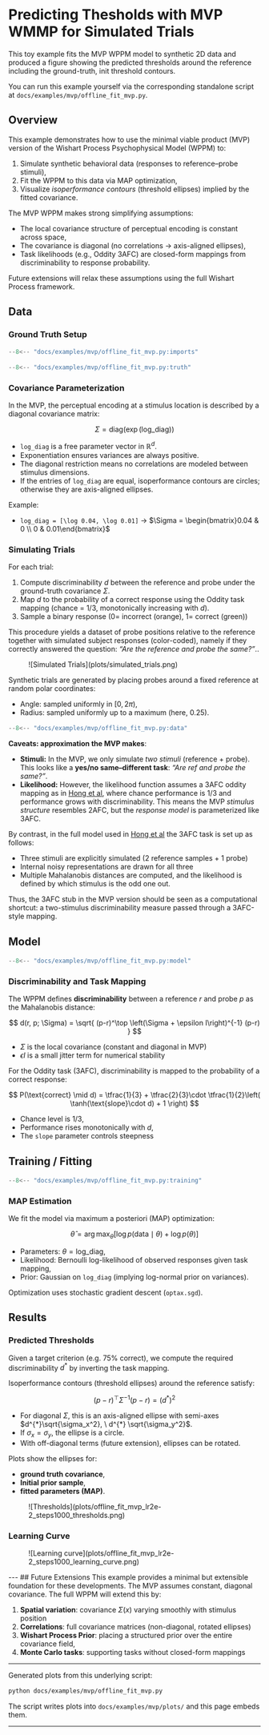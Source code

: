 # Predicting Thesholds with MVP WMMP for Simulated Trials

This toy example fits the MVP WPPM model to synthetic 2D data and produced a 
figure showing the predicted thresholds around the reference including 
the ground-truth, init threshold contours.

You can run this example yourself via the corresponding standalone script at `docs/examples/mvp/offline_fit_mvp.py`.

## Overview

This example demonstrates how to use the minimal viable product (MVP) version of the Wishart Process Psychophysical Model (WPPM) to:
1. Simulate synthetic behavioral data (responses to reference–probe stimuli),
2. Fit the WPPM to this data via MAP optimization,
3. Visualize *isoperformance contours* (threshold ellipses) implied by the fitted covariance.

The MVP WPPM makes strong simplifying assumptions:
- The local covariance structure of perceptual encoding is constant across space,
- The covariance is diagonal (no correlations -> axis-aligned ellipses),
- Task likelihoods (e.g., Oddity 3AFC) are closed-form mappings from discriminability to response probability.

Future extensions will relax these assumptions using the full Wishart Process framework.



## Data

### Ground Truth Setup
```python title="Imports"
--8<-- "docs/examples/mvp/offline_fit_mvp.py:imports"
```

```python title="Ground Truth"
--8<-- "docs/examples/mvp/offline_fit_mvp.py:truth"
```
### Covariance Parameterization

In the MVP, the perceptual encoding at a stimulus location is described by a diagonal covariance matrix:

$$
\Sigma = \mathrm{diag}\big( \exp(\text{log\_diag}) \big)
$$

- `log_diag` is a free parameter vector in $\mathbb{R}^d$.
- Exponentiation ensures variances are always positive.
- The diagonal restriction means no correlations are modeled between stimulus dimensions.
- If the entries of `log_diag` are equal, isoperformance contours are circles; otherwise they are axis-aligned ellipses.

Example:
- `log_diag = [\log 0.04, \log 0.01]` 
-> $\Sigma = \begin{bmatrix}0.04 & 0 \\ 0 & 0.01\end{bmatrix}$


### Simulating Trials



For each trial:

1. Compute discriminability $d$ between the reference and probe under the ground-truth covariance $\Sigma$.
2. Map $d$ to the probability of a correct response using the Oddity task mapping (chance = $1/3$, monotonically increasing with $d$).
3. Sample a binary response ($0 =$ incorrect (orange), $1 =$ correct (green)) 

This procedure yields a dataset of probe positions relative to the reference together with simulated subject responses (color-coded), namely if they correctly answered the question: *“Are the reference and probe the same?”*..  


<figure markdown="1">
![Simulated Trials](plots/simulated_trials.png)
</figure>

Synthetic trials are generated by placing probes around a fixed reference at random polar coordinates:

- Angle: sampled uniformly in $[0, 2\pi)$,
- Radius: sampled uniformly up to a maximum (here, 0.25).

```python title="Data"
--8<-- "docs/examples/mvp/offline_fit_mvp.py:data"
```


**Caveats: approximation the MVP makes**:

- **Stimuli:** In the MVP, we only simulate *two stimuli* (reference + probe). This looks like a **yes/no same–different task**: *“Are ref and probe the same?”*.
- **Likelihood:** However, the likelihood function assumes a 3AFC oddity mapping as in [Hong et al](https://www.biorxiv.org/content/10.1101/2025.07.16.665219v1.full), where chance performance is 1/3 and performance grows with discriminability. This means the MVP *stimulus structure* resembles 2AFC, but the *response model* is parameterized like 3AFC.

By contrast, in the full model used in [Hong et al](https://www.biorxiv.org/content/10.1101/2025.07.16.665219v1.full) the 3AFC task is set up as follows:

- Three stimuli are explicitly simulated (2 reference samples + 1 probe)
- Internal noisy representations are drawn for all three
- Multiple Mahalanobis distances are computed, and the likelihood is defined by which stimulus is the odd one out.

Thus, the 3AFC stub in the MVP version should be seen as a computational shortcut: a two-stimulus discriminability measure passed through a 3AFC-style mapping.

## Model
```python title="Model"
--8<-- "docs/examples/mvp/offline_fit_mvp.py:model"
```

### Discriminability and Task Mapping

The WPPM defines **discriminability** between a reference $r$ and probe $p$ as the Mahalanobis distance:

$$
d(r, p; \Sigma) = \sqrt{ (p-r)^\top \left(\Sigma + \epsilon I\right)^{-1} (p-r) }
$$

- $\Sigma$ is the local covariance (constant and diagonal in MVP)
- $\epsilon I$ is a small jitter term for numerical stability

For the Oddity task (3AFC), discriminability is mapped to the probability of a correct response:

$$
P(\text{correct} \mid d) = \tfrac{1}{3} + \tfrac{2}{3}\cdot \tfrac{1}{2}\left( \tanh(\text{slope}\cdot d) + 1 \right)
$$

- Chance level is $1/3$,
- Performance rises monotonically with $d$,
- The `slope` parameter controls steepness

## Training / Fitting

```python title="Training"
--8<-- "docs/examples/mvp/offline_fit_mvp.py:training"
```
### MAP Estimation

We fit the model via maximum a posteriori (MAP) optimization:

$$
\hat{\theta} = \arg\max_\theta \Big[ \log p(\text{data}\mid\theta) + \log p(\theta) \Big]
$$

- Parameters: $\theta = \text{log\_diag}$,
- Likelihood: Bernoulli log-likelihood of observed responses given task mapping,
- Prior: Gaussian on `log_diag` (implying log-normal prior on variances).

Optimization uses stochastic gradient descent (`optax.sgd`).

## Results

### Predicted Thresholds 

Given a target criterion (e.g. 75% correct), we compute the required discriminability $d^{*}$ by inverting the task mapping. 

Isoperformance contours (threshold ellipses) around the reference satisfy:

$$
(p-r)^\top \Sigma^{-1} (p-r) = (d^{*})^2
$$

- For diagonal $\Sigma$, this is an axis-aligned ellipse with semi-axes $d^{*}\sqrt{\sigma_x^2}, \ d^{*} \sqrt{\sigma_y^2}$.
- If $\sigma_x = \sigma_y$, the ellipse is a circle.
- With off-diagonal terms (future extension), ellipses can be rotated.

Plots show the ellipses for:

- **ground truth covariance**,
- **Initial prior sample**,
- **fitted parameters (MAP)**.

<figure markdown="1">
![Thresholds](plots/offline_fit_mvp_lr2e-2_steps1000_thresholds.png)
</figure>

### Learning Curve
<figure markdown="1">
![Learning curve](plots/offline_fit_mvp_lr2e-2_steps1000_learning_curve.png)
</figure>
---
## Future Extensions
This example provides a minimal but extensible foundation for these developments.
The MVP assumes constant, diagonal covariance. The full WPPM will extend this by:

1. **Spatial variation**: covariance $\Sigma(x)$ varying smoothly with stimulus position
2. **Correlations**: full covariance matrices (non-diagonal, rotated ellipses)
3. **Wishart Process Prior**: placing a structured prior over the entire covariance field,
4. **Monte Carlo tasks**: supporting tasks without closed-form mappings

---

Generated plots from 
this  underlying script:

```bash
python docs/examples/mvp/offline_fit_mvp.py
```

The script writes plots into `docs/examples/mvp/plots/` and this page embeds them.

---

<!-- 
Show code above but don't execute and include generated plots.

- How to format code blocks: https://squidfunk.github.io/mkdocs-material/reference/code-blocks/#usage
- Options for including code from a separate file: https://facelessuser.github.io/pymdown-extensions/extensions/snippets/#snippets-notation
- Options for executing code in blocks: https://pawamoy.github.io/markdown-exec/usage/#render-the-source-code-as-well
- Options for displaying plots: https://pawamoy.github.io/markdown-exec/gallery/#with-matplotlib
- Options for sharing variables between code blocks etc.: https://pawamoy.github.io/markdown-exec/usage
-->